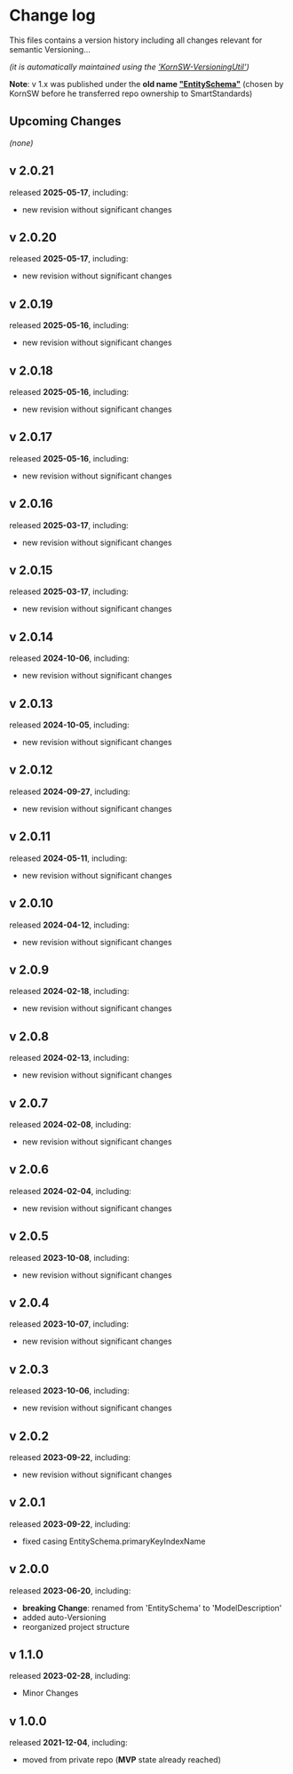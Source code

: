 # Change log
This files contains a version history including all changes relevant for semantic Versioning...

*(it is automatically maintained using the ['KornSW-VersioningUtil'](https://github.com/KornSW/VersioningUtil))*



**Note**: v 1.x was published under the **old name ["EntitySchema"](https://www.nuget.org/packages/EntitySchema)** (chosen by KornSW before he transferred repo ownership to SmartStandards)




## Upcoming Changes

*(none)*



## v 2.0.21
released **2025-05-17**, including:
 - new revision without significant changes



## v 2.0.20
released **2025-05-17**, including:
 - new revision without significant changes



## v 2.0.19
released **2025-05-16**, including:
 - new revision without significant changes



## v 2.0.18
released **2025-05-16**, including:
 - new revision without significant changes



## v 2.0.17
released **2025-05-16**, including:
 - new revision without significant changes



## v 2.0.16
released **2025-03-17**, including:
 - new revision without significant changes



## v 2.0.15
released **2025-03-17**, including:
 - new revision without significant changes



## v 2.0.14
released **2024-10-06**, including:
 - new revision without significant changes



## v 2.0.13
released **2024-10-05**, including:
 - new revision without significant changes



## v 2.0.12
released **2024-09-27**, including:
 - new revision without significant changes



## v 2.0.11
released **2024-05-11**, including:
 - new revision without significant changes



## v 2.0.10
released **2024-04-12**, including:
 - new revision without significant changes



## v 2.0.9
released **2024-02-18**, including:
 - new revision without significant changes



## v 2.0.8
released **2024-02-13**, including:
 - new revision without significant changes



## v 2.0.7
released **2024-02-08**, including:
 - new revision without significant changes



## v 2.0.6
released **2024-02-04**, including:
 - new revision without significant changes



## v 2.0.5
released **2023-10-08**, including:
 - new revision without significant changes



## v 2.0.4
released **2023-10-07**, including:
 - new revision without significant changes



## v 2.0.3
released **2023-10-06**, including:
 - new revision without significant changes



## v 2.0.2
released **2023-09-22**, including:
 - new revision without significant changes



## v 2.0.1
released **2023-09-22**, including:
 - fixed casing EntitySchema.primaryKeyIndexName



## v 2.0.0
released **2023-06-20**, including:
 - **breaking Change**: renamed from 'EntitySchema' to 'ModelDescription'
 - added auto-Versioning
 - reorganized project structure



## v 1.1.0
released **2023-02-28**, including:
 - Minor Changes

## v 1.0.0

released **2021-12-04**, including:

- moved from private repo (**MVP** state already reached)

